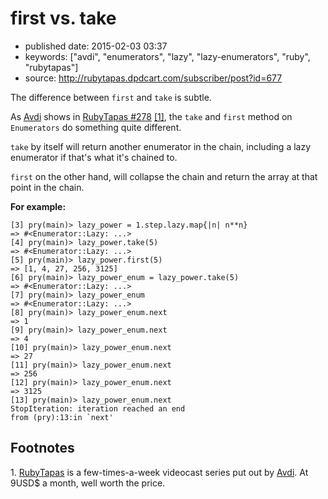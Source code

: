 # first vs. take

- published date: 2015-02-03 03:37
- keywords: ["avdi", "enumerators", "lazy", "lazy-enumerators", "ruby", "rubytapas"]
- source: http://rubytapas.dpdcart.com/subscriber/post?id=677


The difference between `first` and `take` is subtle.

As [Avdi](http://about.avdi.org) shows in [RubyTapas
#278]({{page.source}}) [\[1\]](#footnote1), the
`take` and `first` method on `Enumerators` do something quite
different.

`take` by itself will return another enumerator in the chain,
including a lazy enumerator if that's what it's chained to.

`first` on the other hand, will collapse the chain and return the
array at that point in the chain.

**For example:**

    [3] pry(main)> lazy_power = 1.step.lazy.map{|n| n**n}
    => #<Enumerator::Lazy: ...>
    [4] pry(main)> lazy_power.take(5)
    => #<Enumerator::Lazy: ...>
    [5] pry(main)> lazy_power.first(5)
    => [1, 4, 27, 256, 3125]
    [6] pry(main)> lazy_power_enum = lazy_power.take(5)
    => #<Enumerator::Lazy: ...>
    [7] pry(main)> lazy_power_enum
    => #<Enumerator::Lazy: ...>
    [8] pry(main)> lazy_power_enum.next
    => 1
    [9] pry(main)> lazy_power_enum.next
    => 4
    [10] pry(main)> lazy_power_enum.next
    => 27
    [11] pry(main)> lazy_power_enum.next
    => 256
    [12] pry(main)> lazy_power_enum.next
    => 3125
    [13] pry(main)> lazy_power_enum.next
    StopIteration: iteration reached an end
    from (pry):13:in `next'

## Footnotes

<a name="footnote1">1. </a> [RubyTapas](http://www.rubytapas.com) is a
few-times-a-week videocast series put out by
[Avdi](http://about.avdi.org). At 9USD$ a month, well worth the price.




